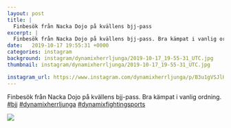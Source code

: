 ```yaml
---
layout: post
title: |
  Finbesök från Nacka Dojo på kvällens bjj-pass
excerpt: |
  Finbesök från Nacka Dojo på kvällens bjj-pass. Bra kämpat i vanlig ordning.   
date:   2019-10-17 19:55:31 +0000
categories: instagram
background: instagram/dynamixherrljunga/2019-10-17_19-55-31_UTC.jpg
thumbnail: instagram/dynamixherrljunga/2019-10-17_19-55-31_UTC.jpg

instagram_url: https://www.instagram.com/dynamixherrljunga/p/B3u1gVSJlH4
---
```

Finbesök från Nacka Dojo på kvällens bjj-pass. Bra kämpat i vanlig ordning. [#bjj](https://www.instagram.com/explore/tags/bjj/) [#dynamixherrljunga](https://www.instagram.com/explore/tags/dynamixherrljunga/) [#dynamixfightingsports](https://www.instagram.com/explore/tags/dynamixfightingsports/)



<img src='{{ site.baseurl }}/instagram/dynamixherrljunga/2019-10-17_19-55-31_UTC.jpg' class='img-fluid' />
